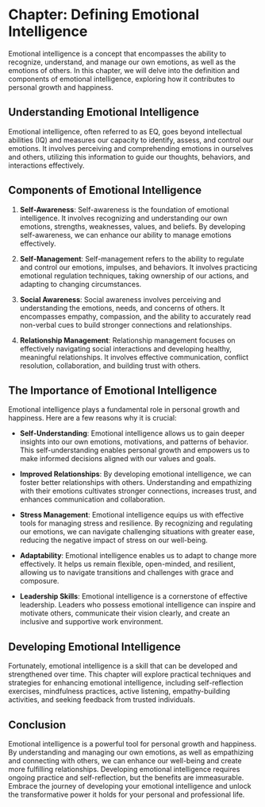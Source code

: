 Chapter: Defining Emotional Intelligence
========================================

Emotional intelligence is a concept that encompasses the ability to recognize, understand, and manage our own emotions, as well as the emotions of others. In this chapter, we will delve into the definition and components of emotional intelligence, exploring how it contributes to personal growth and happiness.

**Understanding Emotional Intelligence**
----------------------------------------

Emotional intelligence, often referred to as EQ, goes beyond intellectual abilities (IQ) and measures our capacity to identify, assess, and control our emotions. It involves perceiving and comprehending emotions in ourselves and others, utilizing this information to guide our thoughts, behaviors, and interactions effectively.

**Components of Emotional Intelligence**
----------------------------------------

1. **Self-Awareness**: Self-awareness is the foundation of emotional intelligence. It involves recognizing and understanding our own emotions, strengths, weaknesses, values, and beliefs. By developing self-awareness, we can enhance our ability to manage emotions effectively.

2. **Self-Management**: Self-management refers to the ability to regulate and control our emotions, impulses, and behaviors. It involves practicing emotional regulation techniques, taking ownership of our actions, and adapting to changing circumstances.

3. **Social Awareness**: Social awareness involves perceiving and understanding the emotions, needs, and concerns of others. It encompasses empathy, compassion, and the ability to accurately read non-verbal cues to build stronger connections and relationships.

4. **Relationship Management**: Relationship management focuses on effectively navigating social interactions and developing healthy, meaningful relationships. It involves effective communication, conflict resolution, collaboration, and building trust with others.

**The Importance of Emotional Intelligence**
--------------------------------------------

Emotional intelligence plays a fundamental role in personal growth and happiness. Here are a few reasons why it is crucial:

* **Self-Understanding**: Emotional intelligence allows us to gain deeper insights into our own emotions, motivations, and patterns of behavior. This self-understanding enables personal growth and empowers us to make informed decisions aligned with our values and goals.

* **Improved Relationships**: By developing emotional intelligence, we can foster better relationships with others. Understanding and empathizing with their emotions cultivates stronger connections, increases trust, and enhances communication and collaboration.

* **Stress Management**: Emotional intelligence equips us with effective tools for managing stress and resilience. By recognizing and regulating our emotions, we can navigate challenging situations with greater ease, reducing the negative impact of stress on our well-being.

* **Adaptability**: Emotional intelligence enables us to adapt to change more effectively. It helps us remain flexible, open-minded, and resilient, allowing us to navigate transitions and challenges with grace and composure.

* **Leadership Skills**: Emotional intelligence is a cornerstone of effective leadership. Leaders who possess emotional intelligence can inspire and motivate others, communicate their vision clearly, and create an inclusive and supportive work environment.

**Developing Emotional Intelligence**
-------------------------------------

Fortunately, emotional intelligence is a skill that can be developed and strengthened over time. This chapter will explore practical techniques and strategies for enhancing emotional intelligence, including self-reflection exercises, mindfulness practices, active listening, empathy-building activities, and seeking feedback from trusted individuals.

**Conclusion**
--------------

Emotional intelligence is a powerful tool for personal growth and happiness. By understanding and managing our own emotions, as well as empathizing and connecting with others, we can enhance our well-being and create more fulfilling relationships. Developing emotional intelligence requires ongoing practice and self-reflection, but the benefits are immeasurable. Embrace the journey of developing your emotional intelligence and unlock the transformative power it holds for your personal and professional life.
